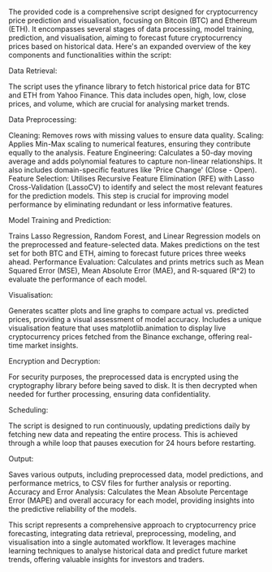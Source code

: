 The provided code is a comprehensive script designed for cryptocurrency price prediction and visualisation, focusing on Bitcoin (BTC) and Ethereum (ETH). It encompasses several stages of data processing, model training, prediction, and visualisation, aiming to forecast future cryptocurrency prices based on historical data. Here's an expanded overview of the key components and functionalities within the script:

Data Retrieval: 

The script uses the yfinance library to fetch historical price data for BTC and ETH from Yahoo Finance. This data includes open, high, low, close prices, and volume, which are crucial for analysing market trends.

Data Preprocessing:

Cleaning: Removes rows with missing values to ensure data quality.
Scaling: Applies Min-Max scaling to numerical features, ensuring they contribute equally to the analysis.
Feature Engineering: Calculates a 50-day moving average and adds polynomial features to capture non-linear relationships. It also includes domain-specific features like 'Price Change' (Close - Open).
Feature Selection: Utilises Recursive Feature Elimination (RFE) with Lasso Cross-Validation (LassoCV) to identify and select the most relevant features for the prediction models. This step is crucial for improving model performance by eliminating redundant or less informative features.

Model Training and Prediction:

Trains Lasso Regression, Random Forest, and Linear Regression models on the preprocessed and feature-selected data.
Makes predictions on the test set for both BTC and ETH, aiming to forecast future prices three weeks ahead.
Performance Evaluation: Calculates and prints metrics such as Mean Squared Error (MSE), Mean Absolute Error (MAE), and R-squared (R^2) to evaluate the performance of each model.

Visualisation:

Generates scatter plots and line graphs to compare actual vs. predicted prices, providing a visual assessment of model accuracy.
Includes a unique visualisation feature that uses matplotlib.animation to display live cryptocurrency prices fetched from the Binance exchange, offering real-time market insights.

Encryption and Decryption: 

For security purposes, the preprocessed data is encrypted using the cryptography library before being saved to disk. It is then decrypted when needed for further processing, ensuring data confidentiality.

Scheduling: 

The script is designed to run continuously, updating predictions daily by fetching new data and repeating the entire process. This is achieved through a while loop that pauses execution for 24 hours before restarting.

Output: 

Saves various outputs, including preprocessed data, model predictions, and performance metrics, to CSV files for further analysis or reporting.
Accuracy and Error Analysis: Calculates the Mean Absolute Percentage Error (MAPE) and overall accuracy for each model, providing insights into the predictive reliability of the models.

This script represents a comprehensive approach to cryptocurrency price forecasting, integrating data retrieval, preprocessing, modeling, and visualisation into a single automated workflow. It leverages machine learning techniques to analyse historical data and predict future market trends, offering valuable insights for investors and traders.
